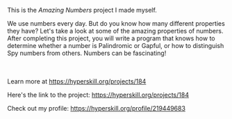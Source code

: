 This is the *Amazing Numbers* project I made myself.


<p>We use numbers every day. But do you know how many different properties they have? Let's take a look at some of the amazing properties of numbers. After completing this project, you will write a program that knows how to determine whether a number is Palindromic or Gapful, or how to distinguish Spy numbers from others. Numbers can be fascinating!</p><br/><br/>Learn more at <a href="https://hyperskill.org/projects/184?utm_source=ide&utm_medium=ide&utm_campaign=ide&utm_content=project-card">https://hyperskill.org/projects/184</a>

Here's the link to the project: https://hyperskill.org/projects/184

Check out my profile: https://hyperskill.org/profile/219449683